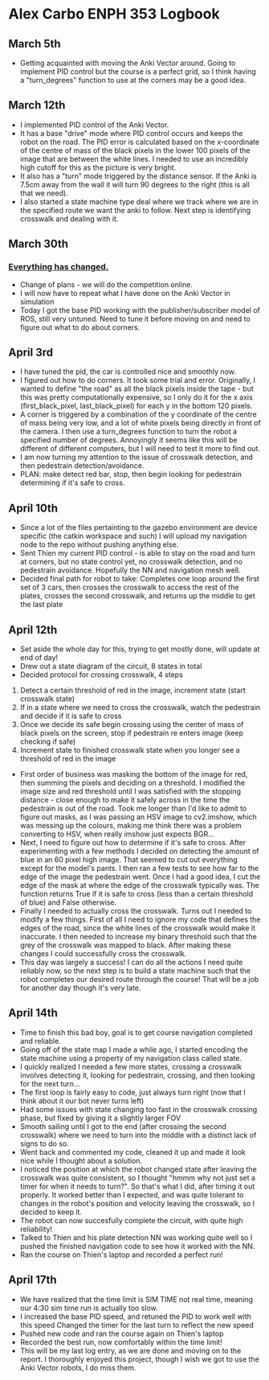 # Alex Carbo ENPH 353 Logbook

## March 5th
  * Getting acquainted with moving the Anki Vector around. Going to implement PID control but the course is a perfect grid, so I think having a "turn_degrees" function to use at the corners may be a good idea.

## March 12th
  * I implemented PID control of the Anki Vector. 
  * It has a base "drive" mode where PID control occurs and keeps the robot on the road. The PID error is calculated based on the x-coordinate of the centre of mass of the black pixels in the lower 100 pixels of the image that are between the white lines. I needed to use an incredibly high cutoff for this as the picture is very bright. 
  * It also has a "turn" mode triggered by the distance sensor. If the Anki is 7.5cm away from the wall it will turn 90 degrees to the right (this is all that we need).
  * I also started a state machine type deal where we track where we are in the specified route we want the anki to follow.
Next step is identifying crosswalk and dealing with it.

## March 30th 
### [Everything has changed.](https://www.youtube.com/watch?v=w1oM3kQpXRo)
  * Change of plans - we will do the competition online.
  * I will now have to repeat what I have done on the Anki Vector in simulation
  * Today I got the base PID working with the publisher/subscriber model of ROS, still very untuned. Need to tune it before moving on and need to figure out what to do about corners.

## April 3rd
  * I have tuned the pid, the car is controlled nice and smoothly now.
  * I figured out how to do corners. It took some trial and error. Originally, I wanted to define "the road" as all the black pixels inside the tape - but this was pretty computationally expensive, so I only do it for the x axis (first_black_pixel, last_black_pixel) for each y in the bottom 120 pixels. 
  * A corner is triggered by a combination of the y coordinate of the centre of mass being very low, and a lot of white pixels being directly in front of the camera. I then use a turn_degrees function to turn the robot a specified number of degrees. Annoyingly it seems like this will be different of different computers, but I will need to test it more to find out.
  * I am now turning my attention to the issue of crosswalk detection, and then pedestrain detection/avoidance.
  * PLAN: make detect red bar, stop, then begin looking for pedestrain determining if it's safe to cross.

## April 10th
  * Since a lot of the files pertainting to the gazebo environment are device specific (the catkin workspace and such) I will upload my navigation node to the repo without pushing anything else.
  * Sent Thien my current PID control - is able to stay on the road and turn at corners, but no state control yet, no crosswalk detection, and no pedestrain avoidance. Hopefully the NN and navigation mesh well.
  * Decided final path for robot to take: Completes one loop around the first set of 3 cars, then crosses the crosswalk to access the rest of the plates, crosses the second crosswalk, and returns up the middle to get the last plate

## April 12th
  * Set aside the whole day for this, trying to get mostly done, will update at end of day!
  * Drew out a state diagram of the circuit, 8 states in total
  * Decided protocol for crossing crosswalk, 4 steps
  1. Detect a certain threshold of red in the image, increment state (start crosswalk state)
  2. If in a state where we need to cross the crosswalk, watch the pedestrain and decide if it is safe to cross
  3. Once we decide its safe begin crossing using the center of mass of black pixels on the screen, stop if pedestrain re enters image (keep checking if safe)
  4. Increment state to finished crosswalk state when you longer see a threshold of red in the image
  * First order of business was masking the bottom of the image for red, then summing the pixels and deciding on a threshold. I modified the image size and red threshold until I was satisfied with the stopping distance - close enough to make it safely across in the time the pedestrain is out of the road. Took me longer than I'd like to admit to figure out masks, as I was passing an HSV image to cv2.imshow, which was messing up the colours, making me think there was a problem converting to HSV, when really imshow just expects BGR...
  * Next, I need to figure out how to determine if it's safe to cross. After experimenting with a few methods I decided on detecting the amount of blue in an 60 pixel high image. That seemed to cut out everything except for the model's pants. I then ran a few tests to see how far to the edge of the image the pedestrain went. Once I had a good idea, I cut the edge of the mask at where the edge of the crosswalk typically was. The function returns True if it is safe to cross (less than a certain threshold of blue) and False otherwise.
  * Finally I needed to actually cross the crosswalk. Turns out I needed to modify a few things. First of all I need to ignore my code that defines the edges of the road, since the white lines of the crosswalk would make it inaccurate. I then needed to increase my binary threshold such that the grey of the crosswalk was mapped to black. After making these changes I could successfully cross the crosswalk.
  * This day was largely a success! I can do all the actions I need quite reliably now, so the next step is to build a state machine such that the robot completes our desired route through the course! That will be a job for another day though it's very late.

## April 14th
  * Time to finish this bad boy, goal is to get course navigation completed and reliable.
  * Going off of the state map I made a while ago, I started encoding the state machine using a property of my navigation class called state.
  * I quickly realized I needed a few more states, crossing a crosswalk involves detecting it, looking for pedestrain, crossing, and then looking for the next turn...
  * The first loop is fairly easy to code, just always turn right (now that I think about it our bot never turns left)
  * Had some issues with state changing too fast in the crosswalk crossing phase, but fixed by giving it a slightly larger FOV
  * Smooth sailing until I got to the end (after crossing the second crosswalk) where we need to turn into the middle with a distinct lack of signs to do so. 
  * Went back and commented my code, cleaned it up and made it look nice while I thought about a solution.
  * I noticed the position at which the robot changed state after leaving the crosswalk was quite consistent, so I thought "hmmm why not just set a timer for when it needs to turn?". So that's what I did, after timing it out properly. It worked better than I expected, and was quite tolerant to changes in the robot's position and velocity leaving the crosswalk, so I decided to keep it.
  * The robot can now succesfully complete the circuit, with quite high reliability!
  * Talked to Thien and his plate detection NN was working quite well so I pushed the finished navigation code to see how it worked with the NN. 
  * Ran the course on Thien's laptop and recorded a perfect run!

## April 17th
  * We have realized that the time limit is SIM TIME not real time, meaning our 4:30 sim time run is actually too slow.
  * I increased the base PID speed, and retuned the PID to work well with this speed
  Changed the timer for the last turn to reflect the new speed
  * Pushed new code and ran the course again on Thien's laptop 
  * Recorded the best run, now comfortably within the time limit!
  * This will be my last log entry, as we are done and moving on to the report. I thoroughly enjoyed this project, though I wish we got to use the Anki Vector robots, I do miss them.
